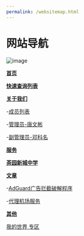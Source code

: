 ```yaml
---
permalink: /websitemap.html
---
```


# 网站导航

![image](https://user-images.githubusercontent.com/102907913/173813879-656c5d94-b9f1-485f-8804-5240d8db3365.png)

**[首页](https://corestudi0.github.io)**

**[快速查询列表](/list)**

**[关于我们](/About-List)**

-[成员列表](/about/members)

-[管理员-唐文彬](/about/Administrator-TangWenbin)

-[副管理员-邓科名](/about/DeputyAdministrator-DengKeming)

**[服务](/service)**

**[茶园新城中学](/cyxczx.html)**

**[文章](/article)**

-[AdGuard广告拦截破解程序](/article/adguardhack)

-[代理机场服务](/article/PROXYairportservice)

**[其他](/other)**

[我的世界 专区](/mc)
